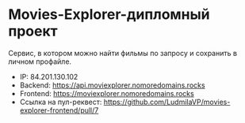 # Movies-Explorer-дипломный проект

Сервис, в котором можно найти фильмы по запросу и сохранить в личном профайле.

- IP: 84.201.130.102
- Backend: https://api.moviexplorer.nomoredomains.rocks
- Frontend: https://moviexplorer.nomoredomains.rocks
- Ссылка на пул-реквест: https://github.com/LudmilaVP/movies-explorer-frontend/pull/7
